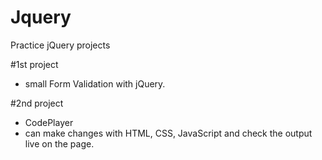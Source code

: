 # Jquery
Practice jQuery projects

#1st project
- small Form Validation with jQuery.

#2nd project
- CodePlayer 
- can make changes with HTML, CSS, JavaScript and check the output live on the page.
